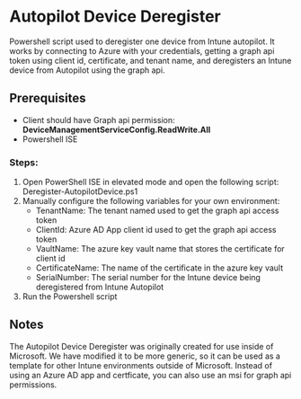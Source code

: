 # Autopilot Device Deregister

Powershell script used to deregister one device from Intune autopilot. It works by connecting to Azure with your credentials, getting a graph api token using client id, certificate, and tenant name, and deregisters an Intune device from Autopilot using the graph api.

## Prerequisites

- Client should have Graph api permission: **DeviceManagementServiceConfig.ReadWrite.All**
- Powershell ISE

### Steps:

1. Open PowerShell ISE in elevated mode and open the following script: Deregister-AutopilotDevice.ps1
2. Manually configure the following variables for your own environment:
   - TenantName: The tenant named used to get the graph api access token
   - ClientId: Azure AD App client id used to get the graph api access token
   - VaultName: The azure key vault name that stores the certificate for client id
   - CertificateName: The name of the certificate in the azure key vault
   - SerialNumber: The serial number for the Intune device being deregistered from Intune Autopilot
3. Run the Powershell script

## Notes

The Autopilot Device Deregister was originally created for use inside of Microsoft. We have modified it to be more generic, so it can be used as a template for other Intune environments outside of Microsoft. Instead of using an Azure AD app and certficate, you can also use an msi for graph api permissions.
